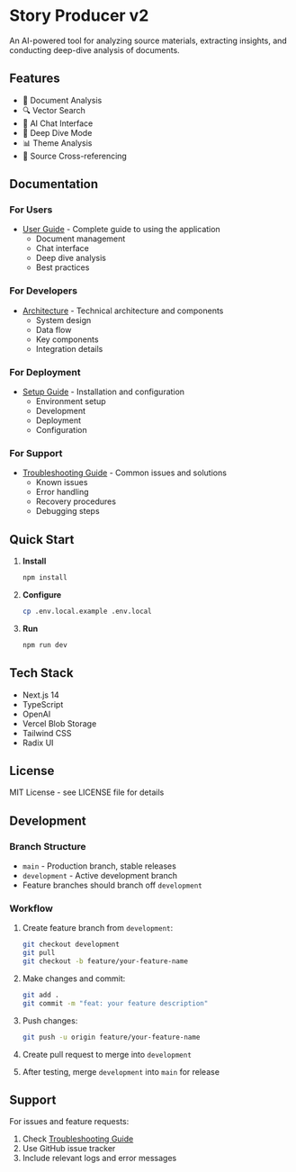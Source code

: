 # Story Producer v2

An AI-powered tool for analyzing source materials, extracting insights, and conducting deep-dive analysis of documents.

## Features

- 📝 Document Analysis
- 🔍 Vector Search
- 💬 AI Chat Interface
- 🤿 Deep Dive Mode
- 📊 Theme Analysis
- 🔗 Source Cross-referencing

## Documentation

### For Users
- [User Guide](docs/USER_GUIDE.md) - Complete guide to using the application
  - Document management
  - Chat interface
  - Deep dive analysis
  - Best practices

### For Developers
- [Architecture](docs/ARCHITECTURE.md) - Technical architecture and components
  - System design
  - Data flow
  - Key components
  - Integration details

### For Deployment
- [Setup Guide](docs/SETUP.md) - Installation and configuration
  - Environment setup
  - Development
  - Deployment
  - Configuration

### For Support
- [Troubleshooting Guide](docs/TROUBLESHOOTING.md) - Common issues and solutions
  - Known issues
  - Error handling
  - Recovery procedures
  - Debugging steps

## Quick Start

1. **Install**
   ```bash
   npm install
   ```

2. **Configure**
   ```bash
   cp .env.local.example .env.local
   ```

3. **Run**
   ```bash
   npm run dev
   ```

## Tech Stack

- Next.js 14
- TypeScript
- OpenAI
- Vercel Blob Storage
- Tailwind CSS
- Radix UI

## License

MIT License - see LICENSE file for details

## Development

### Branch Structure
- `main` - Production branch, stable releases
- `development` - Active development branch
- Feature branches should branch off `development`

### Workflow
1. Create feature branch from `development`:
   ```bash
   git checkout development
   git pull
   git checkout -b feature/your-feature-name
   ```

2. Make changes and commit:
   ```bash
   git add .
   git commit -m "feat: your feature description"
   ```

3. Push changes:
   ```bash
   git push -u origin feature/your-feature-name
   ```

4. Create pull request to merge into `development`

5. After testing, merge `development` into `main` for release

## Support

For issues and feature requests:
1. Check [Troubleshooting Guide](docs/TROUBLESHOOTING.md)
2. Use GitHub issue tracker
3. Include relevant logs and error messages
